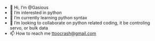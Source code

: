 - 👋 Hi, I’m @Gasious
- 👀 I’m interested in python
- 🌱 I’m currently learning python syntax
- 💞️ I’m looking to collaborate on python related coding, it be controling servo, or bulk data 
- 📫 How to reach me ttoocrash@gmail.com

<!---
Gasious/Gasious is a ✨ special ✨ repository because its `README.md` (this file) appears on your GitHub profile.
You can click the Preview link to take a look at your changes.
--->
